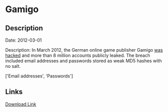 # Gamigo

## Description

Date: 2012-03-01

Description:
In March 2012, the German online game publisher Gamigo <a href="http://www.zdnet.com/article/8-24-million-gamigo-passwords-leaked-after-hack/" target="_blank" rel="noopener">was hacked</a> and more than 8 million accounts publicly leaked. The breach included email addresses and passwords stored as weak MD5 hashes with no salt.


['Email addresses', 'Passwords']

## Links

[Download Link](https://link-to.net/1229997/145.48832666940103/dynamic/?r=aHR0cHM6Ly93d3cubWVkaWFmaXJlLmNvbS92aWV3LzVoR2FZb1drQkpPRE11RS9nYW1pZ28uY29tL2ZpbGU=)
